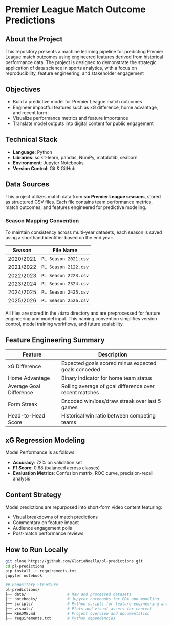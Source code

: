 # Premier League Match Outcome Predictions

## About the Project
This repository presents a machine learning pipeline for predicting Premier League match outcomes using engineered features derived from historical performance data. The project is designed to demonstrate the strategic application of data science in sports analytics, with a focus on reproducibility, feature engineering, and stakeholder engagement

## Objectives
- Build a predictive model for Premier League match outcomes
- Engineer impactful features such as xG difference, home advantage, and recent form
- Visualize performance metrics and feature importance
- Translate model outputs into digital content for public engagement

## Technical Stack
- **Language**: Python
- **Libraries**: scikit-learn, pandas, NumPy, matplotlib, seaborn
- **Environment**: Jupyter Notebooks
- **Version Control**: Git & GitHub
  
## Data Sources

This project utilizes match data from **six Premier League seasons**, stored as structured CSV files. Each file contains team performance metrics, match outcomes, and features engineered for predictive modeling.

### Season Mapping Convention
To maintain consistency across multi-year datasets, each season is saved using a shorthand identifier based on the end year:

| Season         | File Name             |
|----------------|-----------------------|
| 2020/2021      | `PL Season 2021.csv`  |
| 2021/2022      | `PL Season 2122.csv`  |
| 2022/2023      | `PL Season 2223.csv`  |
| 2023/2024      | `PL Season 2324.csv`  |
| 2024/2025      | `PL Season 2425.csv`  |
| 2025/2026      | `PL Season 2526.csv`  |

All files are stored in the `/data` directory and are preprocessed for feature engineering and model input. This naming convention simplifies version control, model training workflows, and future scalability.

## Feature Engineering Summary

| Feature               | Description                                                  |
|-----------------------|--------------------------------------------------------------|
| xG Difference          | Expected goals scored minus expected goals conceded          |
| Home Advantage         | Binary indicator for home team status                        |
| Average Goal Difference| Rolling average of goal difference over recent matches       |
| Form Streak            | Encoded win/loss/draw streak over last 5 games               |
| Head-to-Head Score     | Historical win ratio between competing teams                 |

##  xG Regression Modeling
Model Performance is as follows:
- **Accuracy**: 72% on validation set
- **F1 Score**: 0.68 (balanced across classes)
- **Evaluation Metrics**: Confusion matrix, ROC curve, precision-recall analysis

## Content Strategy
Model predictions are repurposed into short-form video content featuring:
- Visual breakdowns of match predictions
- Commentary on feature impact
- Audience engagement polls
- Post-match performance reviews

## How to Run Locally
```bash
git clone https://github.com/GloriaNoella/pl-predictions.git
cd pl-predictions
pip install -r requirements.txt
jupyter notebook

## Repository Structure
pl-predictions/
├── data/                  # Raw and processed datasets
├── notebooks/             # Jupyter notebooks for EDA and modeling
├── scripts/               # Python scripts for feature engineering and training
├── visuals/               # Plots and visual assets for content
├── README.md              # Project overview and documentation
├── requirements.txt       # Python dependencies


